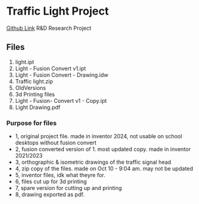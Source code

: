 # Traffic Light Project
[Github Link](https://github.com/huaraina/traffic-light-ted)
R&D Research Project

## Files
1. light.ipt
2. Light - Fusion Convert v1.ipt
3. Light - Fusion Convert - Drawing.idw
4. Traffic light.zip
5. OldVersions
6. 3d Printing files
7. Light - Fusion- Convert v1 - Copy.ipt
8. Light Drawing.pdf

### Purpose for files
- 1, original project file. made in inventor 2024, not usable on school desktops without fusion convert
- 2, fusion converted version of 1. most updated copy. made in inventor 2021/2023
- 3, orthographic & isometric drawings of the traffic signal head
- 4, zip copy of the files. made on Oct 10 - 9:04 am. may not be updated
- 5, inventor files, idk what theyre for.
- 6, files cut up for 3d printing
- 7, spare version for cutting up and printing
- 8, drawing exported as pdf.